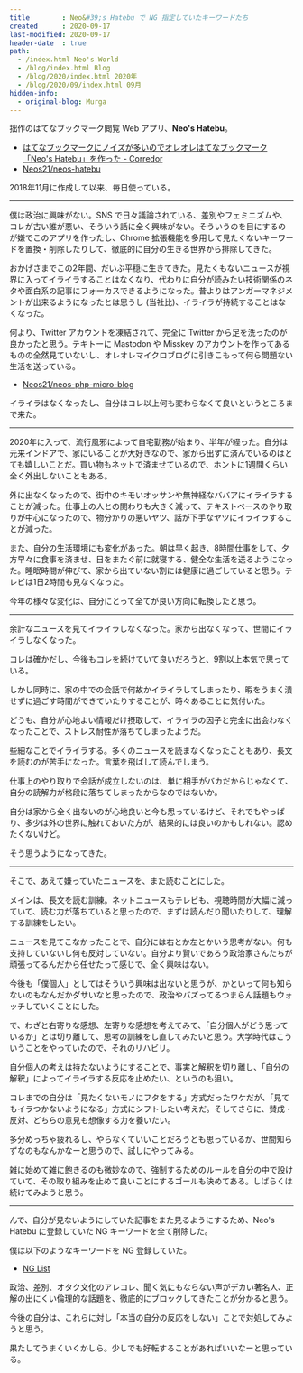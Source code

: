 ```yaml
---
title        : Neo&#39;s Hatebu で NG 指定していたキーワードたち
created      : 2020-09-17
last-modified: 2020-09-17
header-date  : true
path:
  - /index.html Neo's World
  - /blog/index.html Blog
  - /blog/2020/index.html 2020年
  - /blog/2020/09/index.html 09月
hidden-info:
  - original-blog: Murga
---
```


拙作のはてなブックマーク閲覧 Web アプリ、__Neo's Hatebu__。

- [はてなブックマークにノイズが多いのでオレオレはてなブックマーク「Neo's Hatebu」を作った - Corredor](https://neos21.hatenablog.com/entry/2018/11/17/112323)
- [Neos21/neos-hatebu](https://github.com/Neos21/neos-hatebu)

2018年11月に作成して以来、毎日使っている。

---

僕は政治に興味がない。SNS で日々議論されている、差別やフェミニズムや、コレが古い誰が悪い、そういう話に全く興味がない。そういうのを目にするのが嫌でこのアプリを作ったし、Chrome 拡張機能を多用して見たくないキーワードを置換・削除したりして、徹底的に自分の生きる世界から排除してきた。

おかげさまでこの2年間、だいぶ平穏に生きてきた。見たくもないニュースが視界に入ってイライラすることはなくなり、代わりに自分が読みたい技術関係のネタや面白系の記事にフォーカスできるようになった。昔よりはアンガーマネジメントが出来るようになったとは思うし (当社比)、イライラが持続することはなくなった。

何より、Twitter アカウントを凍結されて、完全に Twitter から足を洗ったのが良かったと思う。テキトーに Mastodon や Misskey のアカウントを作ってあるものの全然見ていないし、オレオレマイクロブログに引きこもって何ら問題ない生活を送っている。

- [Neos21/neos-php-micro-blog](https://github.com/Neos21/neos-php-micro-blog)

イライラはなくなったし、自分はコレ以上何も変わらなくて良いというところまで来た。

---

2020年に入って、流行風邪によって自宅勤務が始まり、半年が経った。自分は元来インドアで、家にいることが大好きなので、家から出ずに済んでいるのはとても嬉しいことだ。買い物もネットで済ませているので、ホントに1週間くらい全く外出しないこともある。

外に出なくなったので、街中のキモいオッサンや無神経なババアにイライラすることが減った。仕事上の人との関わりも大きく減って、テキストベースのやり取りが中心になったので、物分かりの悪いヤツ、話が下手なヤツにイライラすることが減った。

また、自分の生活環境にも変化があった。朝は早く起き、8時間仕事をして、夕方早々に食事を済ませ、日をまたぐ前に就寝する、健全な生活を送るようになった。睡眠時間が伸びて、家から出ていない割には健康に過ごしていると思う。テレビは1日2時間も見なくなった。

今年の様々な変化は、自分にとって全てが良い方向に転換したと思う。

---

余計なニュースを見てイライラしなくなった。家から出なくなって、世間にイライラしなくなった。

コレは確かだし、今後もコレを続けていて良いだろうと、9割以上本気で思っている。

しかし同時に、家の中での会話で何故かイライラしてしまったり、暇をうまく潰せずに過ごす時間ができていたりすることが、時々あることに気付いた。

どうも、自分が心地よい情報だけ摂取して、イライラの因子と完全に出会わなくなったことで、ストレス耐性が落ちてしまったようだ。

些細なことでイライラする。多くのニュースを読まなくなったこともあり、長文を読むのが苦手になった。言葉を飛ばして読んでしまう。

仕事上のやり取りで会話が成立しないのは、単に相手がバカだからじゃなくて、自分の読解力が格段に落ちてしまったからなのではないか。

自分は家から全く出ないのが心地良いと今も思っているけど、それでもやっぱり、多少は外の世界に触れておいた方が、結果的には良いのかもしれない。認めたくないけど。

そう思うようになってきた。

---

そこで、あえて嫌っていたニュースを、また読むことにした。

メインは、長文を読む訓練。ネットニュースもテレビも、視聴時間が大幅に減っていて、読む力が落ちていると思ったので、まずは読んだり聞いたりして、理解する訓練をしたい。

ニュースを見てこなかったことで、自分には右とか左とかいう思考がない。何も支持していないし何も反対していない。自分より賢いであろう政治家さんたちが頑張ってるんだから任せたって感じで、全く興味はない。

今後も「僕個人」としてはそういう興味は出ないと思うが、かといって何も知らないのもなんだかダサいなと思ったので、政治やバズってるつまらん話題もウォッチしていくことにした。

で、わざと右寄りな感想、左寄りな感想を考えてみて、「自分個人がどう思っているか」とは切り離して、思考の訓練をし直してみたいと思う。大学時代はこういうことをやっていたので、それのリハビリ。

自分個人の考えは持たないようにすることで、事実と解釈を切り離し、「自分の解釈」によってイライラする反応を止めたい、というのも狙い。

コレまでの自分は「見たくないモノにフタをする」方式だったワケだが、「見てもイラつかないようになる」方式にシフトしたい考えだ。そしてさらに、賛成・反対、どちらの意見も想像する力を養いたい。

多分めっちゃ疲れるし、やらなくていいことだろうとも思っているが、世間知らずなのもなんかなーと思うので、試しにやってみる。

雑に始めて雑に飽きるのも微妙なので、強制するためのルールを自分の中で設けていて、その取り組みを止めて良いことにするゴールも決めてある。しばらくは続けてみようと思う。

---

んで、自分が見ないようにしていた記事をまた見るようにするため、Neo's Hatebu に登録していた NG キーワードを全て削除した。

僕は以下のようなキーワードを NG 登録していた。

- [NG List](https://codepen.io/Neos21/pen/RwaBBKO)

政治、差別、オタク文化のアレコレ、聞く気にもならない声がデカい著名人、正解の出にくい倫理的な話題を、徹底的にブロックしてきたことが分かると思う。

今後の自分は、これらに対し「本当の自分の反応をしない」ことで対処してみようと思う。

果たしてうまくいくかしら。少しでも好転することがあればいいなーと思っている。
